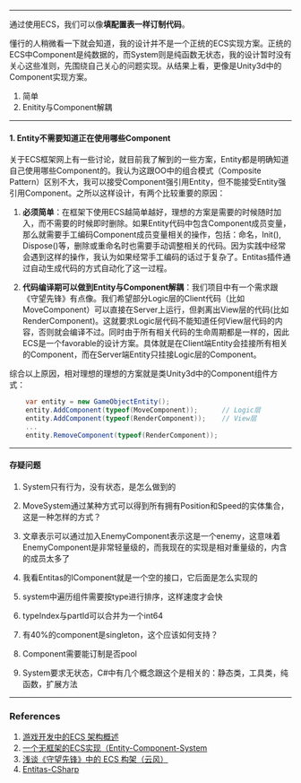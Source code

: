 

---

通过使用ECS，我们可以像**填配置表一样订制代码**。

懂行的人稍微看一下就会知道，我的设计并不是一个正统的ECS实现方案。正统的ECS中Component是纯数据的，而System则是纯函数无状态，我的设计暂时没有关心这些准则，先围绕自己关心的问题实现。从结果上看，更像是Unity3d中的Component实现方案。


1. 简单
2. Enitity与Component解耦


---
#### 1. Entity不需要知道正在使用哪些Component

关于ECS框架网上有一些讨论，就目前我了解到的一些方案，Entity都是明确知道自己使用哪些Component的。我认为这跟OO中的组合模式（Composite Pattern）区别不大，我可以接受Component强引用Entity，但不能接受Entity强引用Component。之所以这样设计，有两个比较重要的原因：

1. **必须简单**：在框架下使用ECS越简单越好，理想的方案是需要的时候随时加入，而不需要的时候即时删除。如果Entity代码中包含Component成员变量，那么就需要手工编码Component成员变量相关的操作，包括：命名，Init(), Dispose()等，删除或重命名时也需要手动调整相关的代码。因为实践中经常会遇到这样的操作，我认为如果经常手工编码的话过于复杂了。Entitas插件通过自动生成代码的方式自动化了这一过程。

2. **代码编译期可以做到Entity与Component解耦**：我们项目中有一个需求跟《守望先锋》有点像。我们希望部分Logic层的Client代码（比如MoveComponent）可以直接在Server上运行，但剥离出View层的代码(比如RenderComponent)。这就要求Logic层代码不能知道任何View层代码的内容，否则就会编译不过。同时由于所有相关代码的生命周期都是一样的，因此ECS是一个favorable的设计方案。具体就是在Client端Entity会挂接所有相关的Component，而在Server端Entity只挂接Logic层的Component。

综合以上原因，相对理想的理想的方案就是类Unity3d中的Component组件方式：

```csharp
    var entity = new GameObjectEntity();
    entity.AddComponent(typeof(MoveComponent));      // Logic层
    entity.AddComponent(typeof(RenderComponent));    // View层
    ...
    entity.RemoveComponent(typeof(RenderComponent));
```







---
#### 存疑问题


1. System只有行为，没有状态，是怎么做到的

2. MoveSystem通过某种方式可以得到所有拥有Position和Speed的实体集合， 这是一种怎样的方式？

3. 文章表示可以通过加入EnemyComponent表示这是一个enemy，这意味着EnemyComponent是非常轻量级的，而我现在的实现是相对重量级的，内含的成员太多了

4. 我看Entitas的IComponent就是一个空的接口，它后面是怎么实现的

5. system中遍历组件需要按type进行排序，这样速度才会快

6. typeIndex与partId可以合并为一个int64

7. 有40%的component是singleton，这个应该如何支持？

2. Component需要能订制是否pool

3. System要求无状态，C\#中有几个概念跟这个是相关的：静态类，工具类，纯函数，扩展方法



---

### References


1. [游戏开发中的ECS 架构概述](https://zhuanlan.zhihu.com/p/30538626)
2. [一个无框架的ECS实现（Entity-Component-System](https://zhuanlan.zhihu.com/p/32787878)
3. [浅谈《守望先锋》中的 ECS 构架（云风）](https://blog.codingnow.com/2017/06/overwatch_ecs.html)
4. [Entitas-CSharp](https://github.com/sschmid/Entitas-CSharp)

